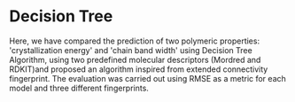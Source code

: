 # Decision Tree
Here, we have compared the prediction of two polymeric properties: 'crystallization energy' and 'chain band width' using Decision Tree Algorithm, using two predefined molecular descriptors (Mordred and RDKIT)and proposed an algorithm inspired from extended connectivity fingerprint. The evaluation was carried out using RMSE as a metric for each model and three different fingerprints.

